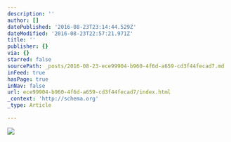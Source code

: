 ```yaml
---
description: ''
author: []
datePublished: '2016-08-23T23:14:44.529Z'
dateModified: '2016-08-23T22:57:21.971Z'
title: ''
publisher: {}
via: {}
starred: false
sourcePath: _posts/2016-08-23-ece99904-b960-4f6d-a659-cd3f44fecad7.md
inFeed: true
hasPage: true
inNav: false
url: ece99904-b960-4f6d-a659-cd3f44fecad7/index.html
_context: 'http://schema.org'
_type: Article

---
```

![](https://the-grid-user-content.s3-us-west-2.amazonaws.com/ee99ccff-7078-43ef-a380-3c261ee0a476.jpg)